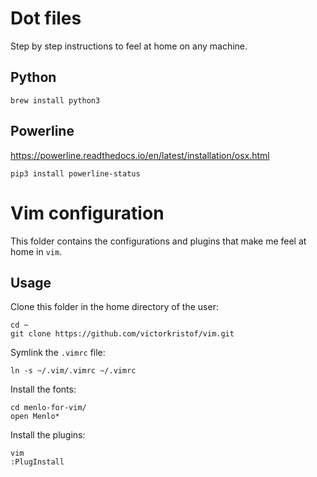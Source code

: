 # Dot files

Step by step instructions to feel at home on any machine.

## Python

```
brew install python3
```

## Powerline
<https://powerline.readthedocs.io/en/latest/installation/osx.html>

```
pip3 install powerline-status
```

# Vim configuration

This folder contains the configurations and plugins that make me feel at home in `vim`.

## Usage

Clone this folder in the home directory of the user:
````
cd ~
git clone https://github.com/victorkristof/vim.git
````

Symlink the `.vimrc` file:
````
ln -s ~/.vim/.vimrc ~/.vimrc
````

Install the fonts:
````
cd menlo-for-vim/
open Menlo*
````

Install the plugins:
````
vim
:PlugInstall
````
